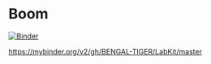 
# Boom

[![Binder](https://mybinder.org/badge_logo.svg)](https://mybinder.org/v2/gh/BENGAL-TIGER/LabKit/master)

https://mybinder.org/v2/gh/BENGAL-TIGER/LabKit/master


